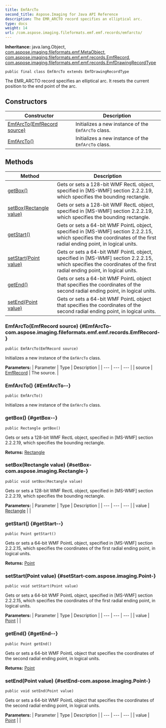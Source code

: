 ```yaml
---
title: EmfArcTo
second_title: Aspose.Imaging for Java API Reference
description: The EMR_ARCTO record specifies an elliptical arc.
type: docs
weight: 14
url: /com.aspose.imaging.fileformats.emf.emf.records/emfarcto/
---
```

**Inheritance:**
java.lang.Object, [com.aspose.imaging.fileformats.emf.MetaObject](../../com.aspose.imaging.fileformats.emf/metaobject), [com.aspose.imaging.fileformats.emf.emf.records.EmfRecord](../../com.aspose.imaging.fileformats.emf.emf.records/emfrecord), [com.aspose.imaging.fileformats.emf.emf.records.EmfDrawingRecordType](../../com.aspose.imaging.fileformats.emf.emf.records/emfdrawingrecordtype)
```
public final class EmfArcTo extends EmfDrawingRecordType
```

The EMR\_ARCTO record specifies an elliptical arc. It resets the current position to the end point of the arc.
## Constructors

| Constructor | Description |
| --- | --- |
| [EmfArcTo(EmfRecord source)](#EmfArcTo-com.aspose.imaging.fileformats.emf.emf.records.EmfRecord-) | Initializes a new instance of the `EmfArcTo` class. |
| [EmfArcTo()](#EmfArcTo--) | Initializes a new instance of the `EmfArcTo` class. |
## Methods

| Method | Description |
| --- | --- |
| [getBox()](#getBox--) | Gets or sets a 128-bit WMF RectL object, specified in [MS-WMF] section 2.2.2.19, which specifies the bounding rectangle. |
| [setBox(Rectangle value)](#setBox-com.aspose.imaging.Rectangle-) | Gets or sets a 128-bit WMF RectL object, specified in [MS-WMF] section 2.2.2.19, which specifies the bounding rectangle. |
| [getStart()](#getStart--) | Gets or sets a 64-bit WMF PointL object, specified in [MS-WMF] section 2.2.2.15, which specifies the coordinates of the first radial ending point, in logical units. |
| [setStart(Point value)](#setStart-com.aspose.imaging.Point-) | Gets or sets a 64-bit WMF PointL object, specified in [MS-WMF] section 2.2.2.15, which specifies the coordinates of the first radial ending point, in logical units. |
| [getEnd()](#getEnd--) | Gets or sets a 64-bit WMF PointL object that specifies the coordinates of the second radial ending point, in logical units. |
| [setEnd(Point value)](#setEnd-com.aspose.imaging.Point-) | Gets or sets a 64-bit WMF PointL object that specifies the coordinates of the second radial ending point, in logical units. |
### EmfArcTo(EmfRecord source) {#EmfArcTo-com.aspose.imaging.fileformats.emf.emf.records.EmfRecord-}
```
public EmfArcTo(EmfRecord source)
```


Initializes a new instance of the `EmfArcTo` class.

**Parameters:**
| Parameter | Type | Description |
| --- | --- | --- |
| source | [EmfRecord](../../com.aspose.imaging.fileformats.emf.emf.records/emfrecord) | The source. |

### EmfArcTo() {#EmfArcTo--}
```
public EmfArcTo()
```


Initializes a new instance of the `EmfArcTo` class.

### getBox() {#getBox--}
```
public Rectangle getBox()
```


Gets or sets a 128-bit WMF RectL object, specified in [MS-WMF] section 2.2.2.19, which specifies the bounding rectangle.

**Returns:**
[Rectangle](../../com.aspose.imaging/rectangle)
### setBox(Rectangle value) {#setBox-com.aspose.imaging.Rectangle-}
```
public void setBox(Rectangle value)
```


Gets or sets a 128-bit WMF RectL object, specified in [MS-WMF] section 2.2.2.19, which specifies the bounding rectangle.

**Parameters:**
| Parameter | Type | Description |
| --- | --- | --- |
| value | [Rectangle](../../com.aspose.imaging/rectangle) |  |

### getStart() {#getStart--}
```
public Point getStart()
```


Gets or sets a 64-bit WMF PointL object, specified in [MS-WMF] section 2.2.2.15, which specifies the coordinates of the first radial ending point, in logical units.

**Returns:**
[Point](../../com.aspose.imaging/point)
### setStart(Point value) {#setStart-com.aspose.imaging.Point-}
```
public void setStart(Point value)
```


Gets or sets a 64-bit WMF PointL object, specified in [MS-WMF] section 2.2.2.15, which specifies the coordinates of the first radial ending point, in logical units.

**Parameters:**
| Parameter | Type | Description |
| --- | --- | --- |
| value | [Point](../../com.aspose.imaging/point) |  |

### getEnd() {#getEnd--}
```
public Point getEnd()
```


Gets or sets a 64-bit WMF PointL object that specifies the coordinates of the second radial ending point, in logical units.

**Returns:**
[Point](../../com.aspose.imaging/point)
### setEnd(Point value) {#setEnd-com.aspose.imaging.Point-}
```
public void setEnd(Point value)
```


Gets or sets a 64-bit WMF PointL object that specifies the coordinates of the second radial ending point, in logical units.

**Parameters:**
| Parameter | Type | Description |
| --- | --- | --- |
| value | [Point](../../com.aspose.imaging/point) |  |

